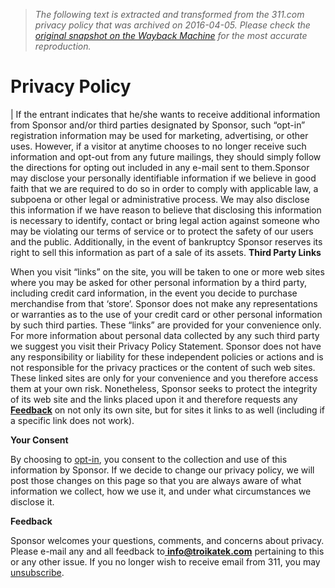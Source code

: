> *The following text is extracted and transformed from the 311.com privacy policy that was archived on 2016-04-05. Please check the [original snapshot on the Wayback Machine](https://web.archive.org/web/20160405135656id_/http%3A//www.311.com/privacy-policy) for the most accurate reproduction.*

# Privacy Policy

| If the entrant indicates that he/she wants to receive additional information from Sponsor and/or third parties designated by Sponsor, such “opt-in” registration information may be used for marketing, advertising, or other uses. However, if a visitor at anytime chooses to no longer receive such information and opt-out from any future mailings, they should simply follow the directions for opting out included in any e-mail sent to them.Sponsor may disclose your personally identifiable information if we believe in good faith that we are required to do so in order to comply with applicable law, a subpoena or other legal or administrative process. We may also disclose this information if we have reason to believe that disclosing this information is necessary to identify, contact or bring legal action against someone who may be violating our terms of service or to protect the safety of our users and the public. Additionally, in the event of bankruptcy Sponsor reserves its right to sell this information as part of a sale of its assets. **Third Party Links**

When you visit “links” on the site, you will be taken to one or more web sites where you may be asked for other personal information by a third party, including credit card information, in the event you decide to purchase merchandise from that ‘store’. Sponsor does not make any representations or warranties as to the use of your credit card or other personal information by such third parties. These “links” are provided for your convenience only. For more information about personal data collected by any such third party we suggest you visit their Privacy Policy Statement. Sponsor does not have any responsibility or liability for these independent policies or actions and is not responsible for the privacy practices or the content of such web sites. These linked sites are only for your convenience and you therefore access them at your own risk. Nonetheless, Sponsor seeks to protect the integrity of its web site and the links placed upon it and therefore requests any [ **Feedback**](mailto:info@troikatek.com) on not only its own site, but for sites it links to as well (including if a specific link does not work).

**Your Consent**

By choosing to [opt-in](http://www.311.com/311-mailing-list), you consent to the collection and use of this information by Sponsor. If we decide to change our privacy policy, we will post those changes on this page so that you are always aware of what information we collect, how we use it, and under what circumstances we disclose it.

**Feedback**

Sponsor welcomes your questions, comments, and concerns about privacy. Please e-mail any and all feedback to[ **info@troikatek.com**](mailto:info@troikatek.com) pertaining to this or any other issue. If you no longer wish to receive email from 311, you may [unsubscribe](http://www.311.com/unsubscribe.php).
